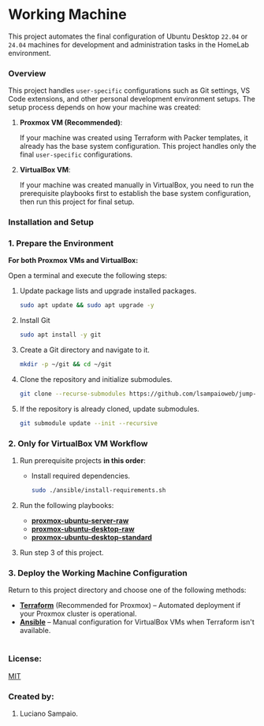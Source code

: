 # Working Machine

This project automates the final configuration of Ubuntu Desktop `22.04` or `24.04` machines for development and administration tasks in the HomeLab environment.

### Overview

This project handles `user-specific` configurations such as Git settings, VS Code extensions, and other personal development environment setups. The setup process depends on how your machine was created:

1. **Proxmox VM (Recommended)**:

    If your machine was created using Terraform with Packer templates, it already has the base system configuration. This project handles only the final `user-specific` configurations.

1. **VirtualBox VM**:

    If your machine was created manually in VirtualBox, you need to run the prerequisite playbooks first to establish the base system configuration, then run this project for final setup.

### Installation and Setup

### 1. Prepare the Environment

**For both Proxmox VMs and VirtualBox:**

Open a terminal and execute the following steps:

1. Update package lists and upgrade installed packages.
    ```bash
    sudo apt update && sudo apt upgrade -y
    ```

1. Install Git
    ```bash
    sudo apt install -y git
    ```

1. Create a Git directory and navigate to it.
    ```bash
    mkdir -p ~/git && cd ~/git
    ```

1. Clone the repository and initialize submodules.
    ```bash
    git clone --recurse-submodules https://github.com/lsampaioweb/jump-server.git working-machine && cd working-machine
    ```

1. If the repository is already cloned, update submodules.
    ```bash
    git submodule update --init --recursive
    ```

### 2. Only for VirtualBox VM Workflow

1. Run prerequisite projects **in this order**:

    - Install required dependencies.
      ```bash
      sudo ./ansible/install-requirements.sh
      ```

1. Run the following playbooks:
    - **[proxmox-ubuntu-server-raw](https://github.com/lsampaioweb/proxmox-ubuntu-server-raw)**
    - **[proxmox-ubuntu-desktop-raw](https://github.com/lsampaioweb/proxmox-ubuntu-desktop-raw)**
    - **[proxmox-ubuntu-desktop-standard](https://github.com/lsampaioweb/proxmox-ubuntu-desktop-standard)**

1. Run step 3 of this project.

### 3. Deploy the Working Machine Configuration

Return to this project directory and choose one of the following methods:

- **[Terraform](terraform/README.md "Terraform")** (Recommended for Proxmox) – Automated deployment if your Proxmox cluster is operational.
- **[Ansible](ansible/README.md "Ansible")** – Manual configuration for VirtualBox VMs when Terraform isn't available.

#
### License:

[MIT](LICENSE "MIT License")

### Created by:

1. Luciano Sampaio.
